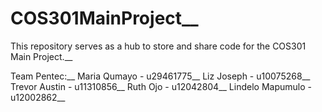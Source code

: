 # COS301MainProject__
This repository serves as a hub to store and share code for the COS301 Main Project.__

Team Pentec:__
Maria Qumayo - u29461775__
Liz Joseph - u10075268__
Trevor Austin - u11310856__
Ruth Ojo - u12042804__
Lindelo Mapumulo - u12002862__
